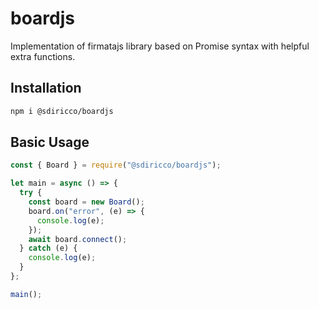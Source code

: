 # boardjs

Implementation of firmatajs library based on Promise syntax with helpful extra functions.

## Installation

```bash
npm i @sdiricco/boardjs
```

## Basic Usage

```javascript
const { Board } = require("@sdiricco/boardjs");

let main = async () => {
  try {
    const board = new Board();
    board.on("error", (e) => {
      console.log(e);
    });
    await board.connect();
  } catch (e) {
    console.log(e);
  }
};

main();
```
